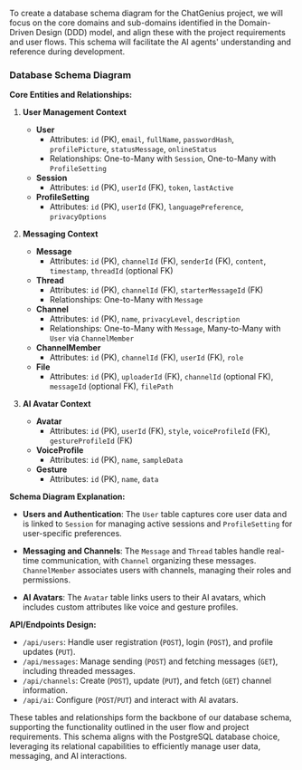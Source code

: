 To create a database schema diagram for the ChatGenius project, we will focus on the core domains and sub-domains identified in the Domain-Driven Design (DDD) model, and align these with the project requirements and user flows. This schema will facilitate the AI agents' understanding and reference during development.

### Database Schema Diagram

**Core Entities and Relationships:**

1. **User Management Context**

   - **User**
     - Attributes: `id` (PK), `email`, `fullName`, `passwordHash`, `profilePicture`, `statusMessage`, `onlineStatus`
     - Relationships: One-to-Many with `Session`, One-to-Many with `ProfileSetting`
   - **Session**
     - Attributes: `id` (PK), `userId` (FK), `token`, `lastActive`
   - **ProfileSetting**
     - Attributes: `id` (PK), `userId` (FK), `languagePreference`, `privacyOptions`

2. **Messaging Context**

   - **Message**
     - Attributes: `id` (PK), `channelId` (FK), `senderId` (FK), `content`, `timestamp`, `threadId` (optional FK)
   - **Thread**
     - Attributes: `id` (PK), `channelId` (FK), `starterMessageId` (FK)
     - Relationships: One-to-Many with `Message`
   - **Channel**
     - Attributes: `id` (PK), `name`, `privacyLevel`, `description`
     - Relationships: One-to-Many with `Message`, Many-to-Many with `User` via `ChannelMember`
   - **ChannelMember**
     - Attributes: `id` (PK), `channelId` (FK), `userId` (FK), `role`
   - **File**
     - Attributes: `id` (PK), `uploaderId` (FK), `channelId` (optional FK), `messageId` (optional FK), `filePath`

3. **AI Avatar Context**
   - **Avatar**
     - Attributes: `id` (PK), `userId` (FK), `style`, `voiceProfileId` (FK), `gestureProfileId` (FK)
   - **VoiceProfile**
     - Attributes: `id` (PK), `name`, `sampleData`
   - **Gesture**
     - Attributes: `id` (PK), `name`, `data`

**Schema Diagram Explanation:**

- **Users and Authentication**: The `User` table captures core user data and is linked to `Session` for managing active sessions and `ProfileSetting` for user-specific preferences.

- **Messaging and Channels**: The `Message` and `Thread` tables handle real-time communication, with `Channel` organizing these messages. `ChannelMember` associates users with channels, managing their roles and permissions.

- **AI Avatars**: The `Avatar` table links users to their AI avatars, which includes custom attributes like voice and gesture profiles.

**API/Endpoints Design:**

- `/api/users`: Handle user registration (`POST`), login (`POST`), and profile updates (`PUT`).
- `/api/messages`: Manage sending (`POST`) and fetching messages (`GET`), including threaded messages.
- `/api/channels`: Create (`POST`), update (`PUT`), and fetch (`GET`) channel information.
- `/api/ai`: Configure (`POST`/`PUT`) and interact with AI avatars.

These tables and relationships form the backbone of our database schema, supporting the functionality outlined in the user flow and project requirements. This schema aligns with the PostgreSQL database choice, leveraging its relational capabilities to efficiently manage user data, messaging, and AI interactions.
